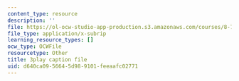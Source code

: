 ```yaml
---
content_type: resource
description: ''
file: https://ol-ocw-studio-app-production.s3.amazonaws.com/courses/8-701-introduction-to-nuclear-and-particle-physics-fall-2020/d640ca0956645d989101feeaafc02771_QDIdZR9G2UU.vtt
file_type: application/x-subrip
learning_resource_types: []
ocw_type: OCWFile
resourcetype: Other
title: 3play caption file
uid: d640ca09-5664-5d98-9101-feeaafc02771
---
```

